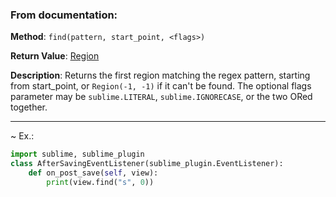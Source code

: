 ### From documentation:

**Method**: 
`find(pattern, start_point, <flags>)`

**Return Value**: 
[Region](https://www.sublimetext.com/docs/api_reference.html#sublime.Region)

**Description**:
Returns the first region matching the regex pattern, starting from start_point, or `Region(-1, -1)` if it can't be found. The optional flags parameter may be `sublime.LITERAL`, `sublime.IGNORECASE`, or the two ORed together.

---

~ Ex.:
```python
import sublime, sublime_plugin
class AfterSavingEventListener(sublime_plugin.EventListener):
    def on_post_save(self, view):
        print(view.find("s", 0))
```